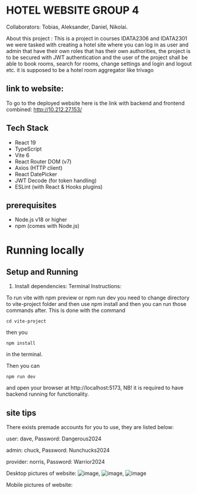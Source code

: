 # HOTEL WEBSITE GROUP 4 
Collaborators: Tobias, Aleksander, Daniel, Nikolai.

About this project : This is a project in courses IDATA2306 and IDATA2301 
we were tasked with creating a hotel site where you can log in as user and admin that have their own roles that has their own 
authorities, the project is to be secured with JWT authentication and the user of the project shall be able to book rooms,
search for rooms, change settings and login and logout etc. it is supposed to be a hotel room aggregator like trivago

## link to website:
To go to the deployed website here is the link with backend and frontend combined: http://10.212.27.153/

## Tech Stack
- React 19
- TypeScript
- Vite 6
- React Router DOM (v7)
- Axios (HTTP client)
- React DatePicker
- JWT Decode (for token handling)
- ESLint (with React & Hooks plugins)

## prerequisites
- Node.js v18 or higher
- npm (comes with Node.js)
  
# Running locally
## Setup and Running

1. Install dependencies:
Terminal Instructions:

To run vite with npm preview or npm run dev you need to change directory to vite-project folder and then use npm install and then you can run those commands after.
This is done with the command 
```
cd vite-project
```
then you
```
npm install
```
in the terminal.

Then you can
```
npm run dev
```
and open your browser at http://localhost:5173, NB! it is required to have backend running for functionality.

## site tips
There exists premade accounts for you to use, they are listed below:
 
user: dave, Password: Dangerous2024

admin: chuck, Password: Nunchucks2024

provider: norris, Password: Warrior2024


Desktop pictures of website:
![image](https://github.com/user-attachments/assets/e8e7d352-ea6d-440d-bb33-9cdae2392e00),
![image](https://github.com/user-attachments/assets/62867bf2-8aa1-442e-aa9e-33fc36a57485),
![image](https://github.com/user-attachments/assets/d7190651-0402-4f6e-b6ba-d652bdb3fd11)

Mobile pictures of website:








